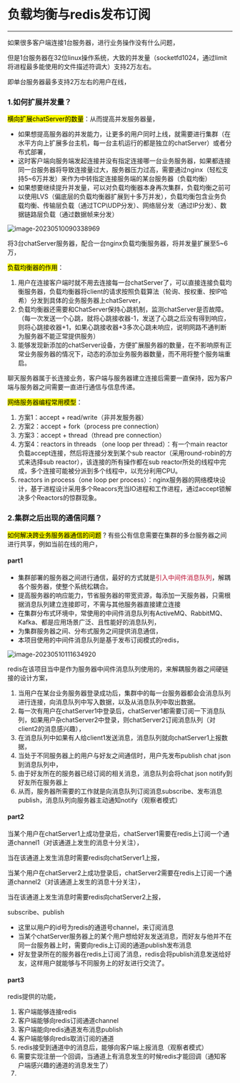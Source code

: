 # 负载均衡与redis发布订阅

---

如果很多客户端连接1台服务器，进行业务操作没有什么问题，

但是1台服务器在32位linux操作系统，大致的并发量（socketfd1024，通过limit将进程最多能使用的文件描述符调大）支持2万左右。

即单台服务器最多支持2万左右的用户在线，

### 1.如何扩展并发量？

<mark>横向扩展chatServer的数量</mark>：从而提高并发服务器量，

- 如果想提高服务器的并发能力，让更多的用户同时上线，就需要进行集群（在水平方向上扩展多台主机，每一台主机运行的都是独立的chatServer）或者分布式部署，
- 这时客户端向服务端发起连接并没有指定连接哪一台业务服务器，如果都连接同一台服务器将导致连接量过大，服务器压力过高，需要通过nginx（轻松支持5~6万并发）来作为中转指定连接服务端的某台服务器（负载均衡）
- 如果想要继续提升并发量，可以对负载均衡器本身再次集群，负载均衡之前可以使用LVS（偏底层的负载均衡器扩展到十多万并发），负载均衡包含业务负载均衡、传输层负载（通过TCP\UDP分发）、网络层分发（通过IP分发）、数据链路层负载（通过数据帧来分发）

![image-20230510090338969](https://s2.loli.net/2023/05/10/JuH1pkNIFW4gtmY.png)

将3台chatServer服务器，配合一台nginx负载均衡服务器，将并发量扩展至5~6万，

<mark>负载均衡器的作用</mark>：

1. 用户在连接客户端时就不用去连接每一台chatServer了，可以直接连接负载均衡服务器，负载均衡器将client的请求按照负载算法（轮询、按权重、按IP哈希）分发到具体的业务服务器上chatServer，
2. 负载均衡器还需要和ChatServer保持心跳机制，监测chatServer是否故障。（每一次发送一个心跳，就将心跳接收器-1，发送了心跳之后没有得到响应，则将心跳接收器+1，如果心跳接收器+3多次心跳未响应，说明网路不通判断为服务器不能正常提供服务）
3. 能够发现新添加的chatServer设备，方便扩展服务器的数量，在不影响原有正常业务服务器的情况下，动态的添加业务服务器数量，而不用将整个服务端重启。

聊天服务器属于长连接业务，客户端与服务器建立连接后需要一直保持，因为客户端与服务器之间需要一直进行通信与信息传递。

<mark>网络服务器编程常用模型</mark>：

1. 方案1：accept + read/write（非并发服务器）
2. 方案2：accept + fork（process pre connection）
3. 方案3：accept + thread（thread pre connection）
4. 方案4：reactors in threads （one loop per thread）：有一个main reactor负载accept连接，然后将连接分发到某个sub reactor（采用round-robin的方式来选择sub reactor），该连接的所有操作都在sub reactor所处的线程中完成，多个连接可能被分派到多个线程中，以充分利用CPU。
5. reactors in process（one loop per process）：nginx服务器的网络模块设计，基于进程设计采用多个Reacors充当IO进程和工作进程，通过accept锁解决多个Reactors的惊群现象。

### 2.集群之后出现的通信问题？

<mark>如何解决跨业务服务器通信的问题</mark> ? 有些公有信息需要在集群的多台服务器之间进行共享，例如当前在线的用户，

#### part1

- 集群部署的服务器之间进行通信，最好的方式就是<font color='#BAOC2F'>引入中间件消息队列</font>，解耦各个服务器，使整个系统松耦合。
- 提高服务器的响应能力，节省服务器的带宽资源，每添加一天服务器，只需根据消息队列建立连接即可，不需与其他服务器直接建立连接
- 在集群分布式环境中，常使用的中间件消息队列有ActiveMQ、RabbitMQ、Kafka、都是应用场景广泛、且性能好的消息队列，
- 为集群服务器之间、分布式服务之间提供消息通信，
- 本项目使用的中间件消息队列是基于发布订阅模式的redis，

![image-20230510111634920](https://s2.loli.net/2023/05/10/WrEx4SVlM1JPH83.png)

redis在该项目当中是作为服务器中间件消息队列使用的，来解耦服务器之间硬链接的设计方案，

1. 当用户在某台业务服务器登录成功后，集群中的每一台服务器都会会消息队列进行连接，向消息队列中写入数据，以及从消息队列中取出数据。
2. 每一次有用户在chatServer1中登录后，chatServer1都需要订阅一下消息队列，如果用户杂chatServer2中登录，则chatServer2订阅消息队列（对client2的消息感兴趣），
3. 在消息队列中如果有人给client1发送消息，消息队列就向chatServer1上报数据，
4. 当处于不同服务器上的用户与好友之间通信时，用户先发布publish chat json到消息队列中，
5. 由于好友所在的服务器已经订阅的相关消息，消息队列会将chat json notify到好友所在服务器上
6. 从而，服务器所需要的工作就是向消息队列订阅消息subscribe、发布消息publish，消息队列向服务器主动通知notify（观察者模式）

#### part2

当某个用户在chatServer1上成功登录后，chatServer1需要在redis上订阅一个通道channel1（对该通道上发生的消息十分关注），

当在该通道上发生消息时需要redis向chatServer1上报，

当某个用户在chatServer2上成功登录后，chatServer2需要在redis上订阅一个通道channel2（对该通道上发生的消息十分关注），

当在该通道上发生消息时需要redis向chatServer2上报，

subscribe、publish

- 这里以用户的id号为redis的通道号channel，来订阅消息
- 当某个chatServer服务器上的某个用户想给好友发送消息，而好友与他并不在同一台服务器上时，需要向redis上订阅的通道publish发布消息
- 好友登录所在的服务器在redis上订阅了消息，redis会将publish消息发送给好友，这样用户就能够与不同服务上的好友进行交流了。

#### part3

redis提供的功能，

1. 客户端能够连接redis
2. 客户端能够向redis订阅通道channel
3. 客户端能向redis通道发布消息publish
4. 客户端能够向redis取消订阅的通道
5. redis接受到通道中的消息后，能够向客户端上报消息（观察者模式）
6. 需要实现注册一个回调，当通道上有消息发生的时候redis才能回调（通知客户端感兴趣的通道的消息发生了）
7. 



















































